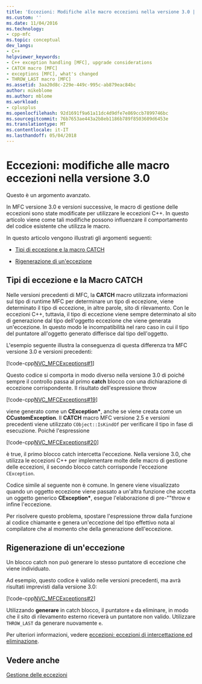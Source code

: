 ```yaml
---
title: 'Eccezioni: Modifiche alle macro eccezioni nella versione 3.0 | Documenti Microsoft'
ms.custom: ''
ms.date: 11/04/2016
ms.technology:
- cpp-mfc
ms.topic: conceptual
dev_langs:
- C++
helpviewer_keywords:
- C++ exception handling [MFC], upgrade considerations
- CATCH macro [MFC]
- exceptions [MFC], what's changed
- THROW_LAST macro [MFC]
ms.assetid: 3aa20d8c-229e-449c-995c-ab879eac84bc
author: mikeblome
ms.author: mblome
ms.workload:
- cplusplus
ms.openlocfilehash: 92d1691f9a61a11dc4d9dfe7e869ccb7899746bc
ms.sourcegitcommit: 76b7653ae443a2b8eb1186b789f8503609d6453e
ms.translationtype: MT
ms.contentlocale: it-IT
ms.lasthandoff: 05/04/2018
---
```

# <a name="exceptions-changes-to-exception-macros-in-version-30"></a>Eccezioni: modifiche alle macro eccezioni nella versione 3.0
Questo è un argomento avanzato.  
  
 In MFC versione 3.0 e versioni successive, le macro di gestione delle eccezioni sono state modificate per utilizzare le eccezioni C++. In questo articolo viene come tali modifiche possono influenzare il comportamento del codice esistente che utilizza le macro.  
  
 In questo articolo vengono illustrati gli argomenti seguenti:  
  
-   [Tipi di eccezione e la macro CATCH](#_core_exception_types_and_the_catch_macro)  
  
-   [Rigenerazione di un'eccezione](#_core_re.2d.throwing_exceptions)  
  
##  <a name="_core_exception_types_and_the_catch_macro"></a> Tipi di eccezione e la Macro CATCH  
 Nelle versioni precedenti di MFC, la **CATCH** macro utilizzata informazioni sul tipo di runtime MFC per determinare un tipo di eccezione, viene determinato il tipo di eccezione, in altre parole, sito di rilevamento. Con le eccezioni C++, tuttavia, il tipo di eccezione viene sempre determinato al sito di generazione dal tipo dell'oggetto eccezione che viene generata un'eccezione. In questo modo le incompatibilità nel raro caso in cui il tipo del puntatore all'oggetto generato differisce dal tipo dell'oggetto.  
  
 L'esempio seguente illustra la conseguenza di questa differenza tra MFC versione 3.0 e versioni precedenti:  
  
 [!code-cpp[NVC_MFCExceptions#1](../mfc/codesnippet/cpp/exceptions-changes-to-exception-macros-in-version-3-0_1.cpp)]  
  
 Questo codice si comporta in modo diverso nella versione 3.0 di poiché sempre il controllo passa al primo **catch** blocco con una dichiarazione di eccezione corrispondente. Il risultato dell'espressione throw  
  
 [!code-cpp[NVC_MFCExceptions#19](../mfc/codesnippet/cpp/exceptions-changes-to-exception-macros-in-version-3-0_2.cpp)]  
  
 viene generato come un **CException\***, anche se viene creata come un **CCustomException**. Il **CATCH** macro MFC versione 2.5 e versioni precedenti viene utilizzato `CObject::IsKindOf` per verificare il tipo in fase di esecuzione. Poiché l'espressione  
  
 [!code-cpp[NVC_MFCExceptions#20](../mfc/codesnippet/cpp/exceptions-changes-to-exception-macros-in-version-3-0_3.cpp)]  
  
 è true, il primo blocco catch intercetta l'eccezione. Nella versione 3.0, che utilizza le eccezioni C++ per implementare molte delle macro di gestione delle eccezioni, il secondo blocco catch corrisponde l'eccezione `CException`.  
  
 Codice simile al seguente non è comune. In genere viene visualizzato quando un oggetto eccezione viene passato a un'altra funzione che accetta un oggetto generico **CException\***, esegue l'elaborazione di pre-""throw e infine l'eccezione.  
  
 Per risolvere questo problema, spostare l'espressione throw dalla funzione al codice chiamante e genera un'eccezione del tipo effettivo nota al compilatore che al momento che della generazione dell'eccezione.  
  
##  <a name="_core_re.2d.throwing_exceptions"></a> Rigenerazione di un'eccezione  
 Un blocco catch non può generare lo stesso puntatore di eccezione che viene individuato.  
  
 Ad esempio, questo codice è valido nelle versioni precedenti, ma avrà risultati imprevisti dalla versione 3.0:  
  
 [!code-cpp[NVC_MFCExceptions#2](../mfc/codesnippet/cpp/exceptions-changes-to-exception-macros-in-version-3-0_4.cpp)]  
  
 Utilizzando **generare** in catch blocco, il puntatore `e` da eliminare, in modo che il sito di rilevamento esterno riceverà un puntatore non valido. Utilizzare `THROW_LAST` da generare nuovamente `e`.  
  
 Per ulteriori informazioni, vedere [eccezioni: eccezioni di intercettazione ed eliminazione](../mfc/exceptions-catching-and-deleting-exceptions.md).  
  
## <a name="see-also"></a>Vedere anche  
 [Gestione delle eccezioni](../mfc/exception-handling-in-mfc.md)

